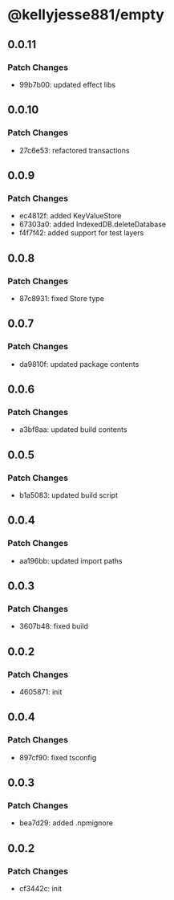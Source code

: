 # @kellyjesse881/empty

## 0.0.11

### Patch Changes

- 99b7b00: updated effect libs

## 0.0.10

### Patch Changes

- 27c6e53: refactored transactions

## 0.0.9

### Patch Changes

- ec4812f: added KeyValueStore
- 67303a0: added IndexedDB.deleteDatabase
- f4f7f42: added support for test layers

## 0.0.8

### Patch Changes

- 87c8931: fixed Store type

## 0.0.7

### Patch Changes

- da9810f: updated package contents

## 0.0.6

### Patch Changes

- a3bf8aa: updated build contents

## 0.0.5

### Patch Changes

- b1a5083: updated build script

## 0.0.4

### Patch Changes

- aa196bb: updated import paths

## 0.0.3

### Patch Changes

- 3607b48: fixed build

## 0.0.2

### Patch Changes

- 4605871: init

## 0.0.4

### Patch Changes

- 897cf90: fixed tsconfig

## 0.0.3

### Patch Changes

- bea7d29: added .npmignore

## 0.0.2

### Patch Changes

- cf3442c: init
